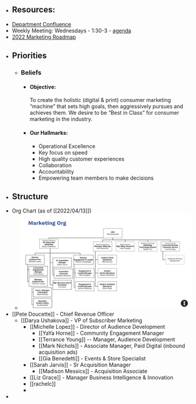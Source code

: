 - ## Resources:
- [Department Confluence](https://inquirer.atlassian.net/wiki/spaces/MAR/overview)
- Weekly Meeting: Wednesdays - 1:30-3 - [agenda](https://docs.google.com/spreadsheets/d/1p37DccIHJMS97JWD1EtGGNQ29kEDkwS4Ih_kuCt-eBY/edit#gid=0)
- [2022 Marketing Roadmap](https://docs.google.com/spreadsheets/d/1d6Cn8yTeTRiPb5lOHTmlFAKyK9L0iiETBhPe5o4F0Bs/edit#gid=1383755865)
- ## Priorities
	- ### Beliefs
		- #### Objective:  
		  To create the holistic (digital & print) consumer marketing “machine” that sets high goals, then aggressively pursues and achieves them. We desire to be “Best in Class” for consumer marketing in the industry.
		- #### Our Hallmarks:
			- Operational Excellence
			- Key focus on speed
			- High quality customer experiences
			- Collaboration
			- Accountability
			- Empowering team members to make decisions
- ## Structure
- Org Chart (as of [[2022/04/13]])
	- ![image.png](../../assets/image_1649853833460_0.png)
- [[Pete Doucette]] - Chief Revenue Officer
	- [[Darya Ushakova]] - VP of Subscriber Marketing
		- [[Michelle Lopez]] - Director of Audience Development
			- [[YaYa Horne]] - Community Engagement Manager
			- [[Terrance Young]] -- Manager, Audience Development
			- [[Mark Nichols]] - Associate Manager, Paid Digital (inbound acquisition ads)
			- [[Gia Benedetti]] - Events & Store Specialist
		- [[Sarah Jarvis]] - Sr Acquisition Manager
			- [[Madison Messics]] - Acquisition Associate
		- [[Liz Grace]] - Manager Business Intelligence & Innovation
		- [[rachelc]]
		-
-